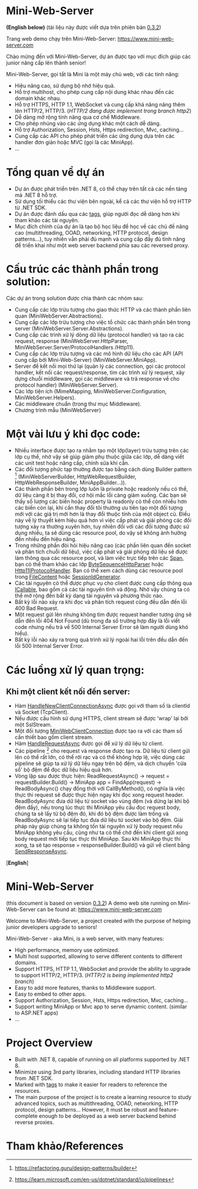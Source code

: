 # Mini-Web-Server
**(English below)**
(tài liệu này được viết dựa trên phiên bản [0.3.2](https://github.com/daohainam/mini-web-server/tree/ba1af65b9a1e3a8f73e97a6c3541f831911469ac))

Trang web demo chạy trên Mini-Web-Server: https://www.mini-web-server.com

Chào mừng đến với Mini-Web-Server, dự án được tạo với mục đích giúp các junior nâng cấp lên thành senior!

Mini-Web-Server, gọi tắt là Mini là một máy chủ web, với các tính năng:
- Hiệu năng cao, sử dụng bộ nhớ hiệu quả.
- Hỗ trợ multihost, cho phép cung cấp nội dung khác nhau đến các domain khác nhau.
- Hỗ trợ HTTPS, HTTP 1.1, WebSocket và cung cấp khả năng nâng thêm lên HTTP/2, HTTP/3. (*HTTP/2 đang được implement trong branch http2*)
- Dễ dàng mở rộng tính năng qua cơ chế Middleware.
- Cho phép nhúng vào các ứng dụng khác một cách dễ dàng.
- Hỗ trợ Authorization, Session, Hsts, Https redirection, Mvc, caching...
- Cung cấp các API cho phép phát triển các ứng dụng dựa trên các handler đơn giản hoặc MVC (gọi là các MiniApp).
- ...

# Tổng quan về dự án
- Dự án được phát triển trên .NET 8, có thể chạy trên tất cả các nền tảng mà .NET 8 hỗ trợ.
- Sử dụng tối thiểu các thư viện bên ngoài, kể cả các thư viện hỗ trợ HTTP từ .NET SDK.
- Dự án được đánh dấu qua các [tags](https://github.com/daohainam/mini-web-server/tags), giúp người đọc dễ dàng hơn khi tham khảo các tài nguyên.
- Mục đích chính của dự án là tạo bộ học liệu để học về các chủ đề nâng cao (multithreading, OOAD, networking, HTTP protocol, design patterns...), tuy nhiên vẫn phải đủ mạnh và cung cấp đầy đủ tính năng để triển khai như một web server backend phía sau các reversed proxy.

# Cấu trúc các thành phần trong solution:
Các dự án trong solution được chia thành các nhóm sau:
- Cung cấp các lớp trừu tượng cho giao thức HTTP và các thành phần liên quan (MiniWebServer.Abstractions).
- Cung cấp các lớp trừu tượng cho việc tổ chức các thành phần bên trong server (MiniWebServer.Server.Abstractions).
- Cung cấp các trình xử lý dòng dữ liệu (protocol handler) và tạo ra các request, response (MiniWebServer.HttpParser, MiniWebServer.Server/ProtocolHandlers
/Http11).
- Cung cấp các lớp trừu tượng và các mô hình dữ liệu cho các API (API cung cấp bởi Mini-Web-Server) (MiniWebServer.MiniApp).
- Server để kết nối mọi thứ lại (quản lý các connection, gọi các protocol handler, kết nối các request/response, tìm các trình xử lý request, xây dựng chuỗi middleware, gọi các middleware và trả response về cho protocol handler) (MiniWebServer.Server).
- Các lớp tiện ích (MimeMapping, MiniWebServer.Configuration, MiniWebServer.Helpers).
- Các middleware chuẩn (trong thư mục Middleware).
- Chương trình mẫu (MiniWebServer)

# Một vài lưu ý khi đọc code:
- Nhiều interface được tạo ra nhằm tạo một lớp(layer) trừu tượng trên các lớp cụ thể, nhờ vậy sẽ giúp giảm phụ thuộc giữa các lớp, dễ dàng viết các unit test hoặc nâng cấp, chỉnh sửa khi cần.
- Các đối tượng phức tạp thường được tạo bằng cách dùng Builder pattern [^builder-pattern] (MiniWebServerBuilder, HttpWebRequestBuilder, HttpWebResponseBuilder, MiniAppBuilder...)).
- Các thành phần bên trong lớp luôn là private hoặc readonly nếu có thể, dữ liệu càng ít bị thay đổi, cơ hội mắc lỗi càng giảm xuống. Các bạn sẽ thấy số lượng các biến hoặc property là readonly có thể còn nhiều hơn các biến còn lại, khi cần thay đổi tôi thường ưu tiên tạo một đối tượng mới với các giá trị mới hơn là thay đổi thuộc tính của một object cũ. Điều này về lý thuyết kém hiệu quả hơn vì việc cấp phát và giải phóng các đối tượng xảy ra thường xuyên hơn, tuy nhiên đối với các đối tượng được sử dụng nhiều, ta sẽ dùng các resource pool, do vậy sẽ không ảnh hưởng đến nhiều đến hiệu năng.
- Trong những phần đòi hỏi hiệu năng cao (các phần liên quan đến socket và phân tích chuỗi dữ liệu), việc cấp phát và giải phóng dữ liệu sẽ được làm thông qua các resource pool, và làm việc trực tiếp trên các [Span](https://learn.microsoft.com/en-us/dotnet/api/system.span-1?view=net-8.0), bạn có thể tham khảo các lớp [ByteSequenceHttpParser](https://github.com/daohainam/mini-web-server/blob/ba1af65b9a1e3a8f73e97a6c3541f831911469ac/MiniWebServer.HttpParser/Http11/ByteSequenceHttpParser.cs) hoặc [Http11IProtocolHandler](https://github.com/daohainam/mini-web-server/blob/ba1af65b9a1e3a8f73e97a6c3541f831911469ac/MiniWebServer.Server/ProtocolHandlers/Http11/Http11IProtocolHandler.cs). Bạn có thể xem cách dùng các resource pool trong [FileContent](https://github.com/daohainam/mini-web-server/blob/ba1af65b9a1e3a8f73e97a6c3541f831911469ac/MiniWebServer.MiniApp/Content/FileContent.cs) hoặc [SessionIdGenerator](https://github.com/daohainam/mini-web-server/blob/ba1af65b9a1e3a8f73e97a6c3541f831911469ac/Middleware/Session/SessionIdGenerator.cs).
- Các tài nguyên có thể được phục vụ cho client được cung cấp thông qua [ICallable](https://github.com/daohainam/mini-web-server/blob/ba1af65b9a1e3a8f73e97a6c3541f831911469ac/MiniWebServer.MiniApp/ICallable.cs), bao gồm cả các tài nguyên tĩnh và động. Nhờ vậy chúng ta có thể mở rộng đến bất kỳ dạng tài nguyên và phương thức nào.
- Bất kỳ lỗi nào xảy ra khi đọc và phân tích request cũng đều dẫn đến lỗi 400 Bad Request.
- Một request gửi lên nhưng không tìm được request handler tương ứng sẽ dẫn đến lỗi 404 Not Found (dù trong đa số trường hợp đây là lỗi viết code nhưng nếu trả về 500 Internal Server Error sẽ làm người dùng khó hiểu).
- Bất kỳ lỗi nào xảy ra trong quá trình xử lý ngoài hai lỗi trên đều dẫn đến lỗi 500 Internal Server Error.

# Các luồng xử lý quan trọng:
## Khi một client kết nối đến server:
- Hàm [HandleNewClientConnectionAsync](https://github.com/daohainam/mini-web-server/blob/ba1af65b9a1e3a8f73e97a6c3541f831911469ac/MiniWebServer.Server/MiniWebServer.cs#L52) được gọi với tham số là clientId và Socket (TcpClient). 
- Nếu được cấu hình sử dụng HTTPS, client stream sẽ được 'wrap' lại bởi một SslStream.
- Một đối tượng [MiniWebClientConnection](https://github.com/daohainam/mini-web-server/blob/ba1af65b9a1e3a8f73e97a6c3541f831911469ac/MiniWebServer.Server/MiniWebClientConnection.cs#L16) được tạo ra với các tham số cần thiết bao gồm client stream.
- Hàm [HandleRequestAsync](https://github.com/daohainam/mini-web-server/blob/ba1af65b9a1e3a8f73e97a6c3541f831911469ac/MiniWebServer.Server/MiniWebClientConnection.cs#L41) được gọi để xử lý dữ liệu từ client.
- Các pipeline [^pipe-line] cho request và response được tạo ra. Dữ liệu từ client gửi lên có thể rất lớn, có thể rời rạc và có thể không hợp lệ, việc dùng các pipeline sẽ giúp ta xử lý dữ liệu ngay trên bộ đệm, và dịch chuyển 'cửa sổ' bộ đệm để đọc dữ liệu hiệu quả hơn.
- Vòng lặp sau được thực hiện: ReadRequestAsync() -> request = requestBuilder.Build() -> MiniApp app = FindApp(request) -> ReadBodyAsync() chạy đồng thời với CallByMethod(), có nghĩa là việc thực thi request sẽ được thực hiện ngay khi đọc xong request header. ReadBodyAsync đưa dữ liệu từ socket vào vùng đệm (và dừng lại khi bộ đệm đầy), nếu trong lúc thực thi MiniApp yêu cầu đọc request body, chúng ta sẽ lấy từ bộ đệm đó, khi đó bộ đệm được làm trống và ReadBodyAsync sẽ lại tiếp tục đưa dữ liệu từ socket vào bộ đệm. Giải pháp này giúp chúng ta không tốn tài nguyên xử lý body request nếu MiniApp không yêu cầu, cũng như ta có thể chờ đến khi client gửi xong body request mới tiếp tục thực thi MiniApp. Sau khi MiniApp thực thi xong, ta sẽ tạo response = responseBuilder.Build() và gửi về client bằng [SendResponseAsync](https://github.com/daohainam/mini-web-server/blob/ba1af65b9a1e3a8f73e97a6c3541f831911469ac/MiniWebServer.Server/MiniWebClientConnection.cs#L190).


[**English**]
# Mini-Web-Server
(this document is based on version [0.3.2](https://github.com/daohainam/mini-web-server/tree/ba1af65b9a1e3a8f73e97a6c3541f831911469ac))
A demo web site running on Mini-Web-Server can be found at: https://www.mini-web-server.com

Welcome to Mini-Web-Server, a project created with the purpose of helping junior developers upgrade to seniors!

Mini-Web-Server - aka Mini, is a web server, with many features:
- High performance, memory use optimized.
- Multi host supported, allowing to serve different contents to different domains.
- Support HTTPS, HTTP 1.1, WebSocket and provide the ability to upgrade to support HTTP/2, HTTP/3. (*HTTP/2 is being implemented http2 branch*)
- Easy to add more features, thanks to Middleware support.
- Easy to embed to other apps.
- Support Authorization, Session, Hsts, Https redirection, Mvc, caching...
- Support writing MiniApp or Mvc app to serve dynamic content. (similar to ASP.NET apps)
- ...

# Project Overview
- Built with .NET 8, capable of running on all platforms supported by .NET 8.
- Minimize using 3rd party libraries, including standard HTTP libraries from .NET SDK.
- Marked with [tags](https://github.com/daohainam/mini-web-server/tags) to make it easier for readers to reference the resources. 
- The main purpose of the project is to create a learning resource to study advanced topics, such as multithreading, OOAD, networking, HTTP protocol, design patterns... However, it must be robust and feature-complete enough to be deployed as a web server backend behind reverse proxies.

# Tham khảo/References
[^builder-pattern]: https://refactoring.guru/design-patterns/builder
[^pipe-line]: https://learn.microsoft.com/en-us/dotnet/standard/io/pipelines
